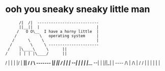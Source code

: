 # ooh you sneaky sneaky little man

          /|  /|  ---------------------------
          ||__||  |                         |
         /   O O\__  I have a horny little  |
        /          \   operating system     |
       /      \     \                       |
      /   _    \     \ ----------------------
     /    |\____\     \      ||
    /     | | | |\____/      ||
   /       \| | | |/ |     __||
  /  /  \   -------  |_____| ||
 /   |   |           |       --|
 |   |   |           |_____  --|
 |  |_|_|_|          |     \----
 /\                  |
  /\        |        /
 /  |       |       |
    |       |       |
  
